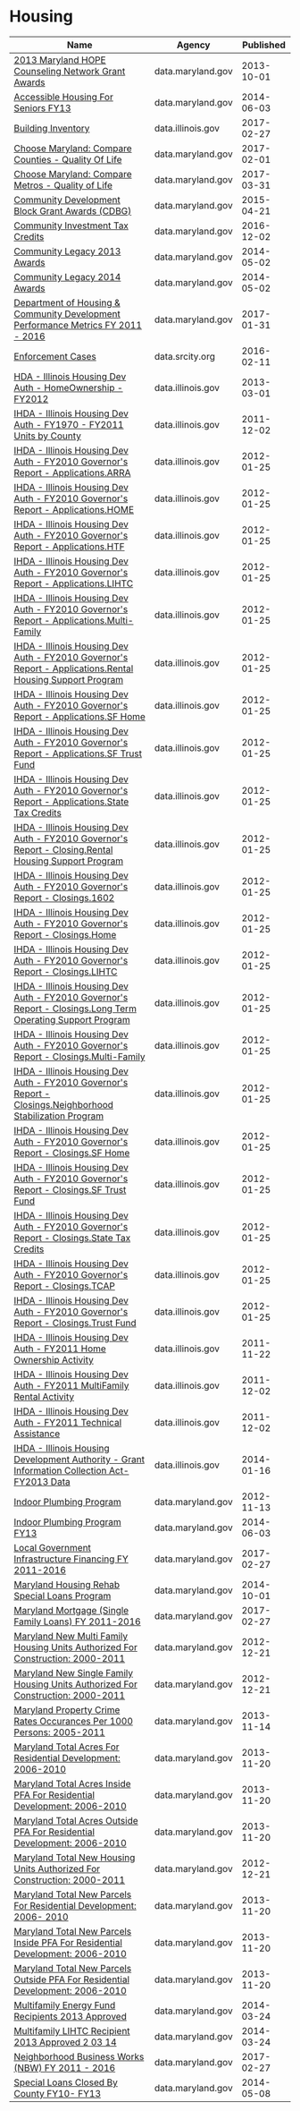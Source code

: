 # Housing

Name | Agency | Published
---- | ---- | ---------
[2013 Maryland HOPE Counseling Network Grant Awards](../socrata/xmse-9b3g.md) | data.maryland.gov | 2013-10-01
[Accessible Housing For Seniors FY13](../socrata/9itr-7h69.md) | data.maryland.gov | 2014-06-03
[Building Inventory](../socrata/utd5-tdr2.md) | data.illinois.gov | 2017-02-27
[Choose Maryland: Compare Counties - Quality Of Life](../socrata/dyym-bjv4.md) | data.maryland.gov | 2017-02-01
[Choose Maryland: Compare Metros - Quality of Life](../socrata/yjpu-x8hr.md) | data.maryland.gov | 2017-03-31
[Community Development Block Grant Awards (CDBG)](../socrata/qubt-bv3h.md) | data.maryland.gov | 2015-04-21
[Community Investment Tax Credits](../socrata/7gad-cuav.md) | data.maryland.gov | 2016-12-02
[Community Legacy 2013 Awards](../socrata/nqax-y2nk.md) | data.maryland.gov | 2014-05-02
[Community Legacy 2014 Awards](../socrata/tecw-t2fs.md) | data.maryland.gov | 2014-05-02
[Department of Housing & Community Development Performance Metrics FY 2011 - 2016](../socrata/tay4-rqsd.md) | data.maryland.gov | 2017-01-31
[Enforcement Cases](../socrata/vvka-2nem.md) | data.srcity.org | 2016-02-11
[HDA - Illinois Housing Dev Auth - HomeOwnership - FY2012](../socrata/spg7-snr5.md) | data.illinois.gov | 2013-03-01
[IHDA - Illinois Housing Dev Auth - FY1970 - FY2011 Units by County](../socrata/cyjr-wy8k.md) | data.illinois.gov | 2011-12-02
[IHDA - Illinois Housing Dev Auth - FY2010 Governor's Report - Applications.ARRA](../socrata/cmfb-ymdn.md) | data.illinois.gov | 2012-01-25
[IHDA - Illinois Housing Dev Auth - FY2010 Governor's Report - Applications.HOME](../socrata/8zbq-e3e9.md) | data.illinois.gov | 2012-01-25
[IHDA - Illinois Housing Dev Auth - FY2010 Governor's Report - Applications.HTF](../socrata/butq-62sh.md) | data.illinois.gov | 2012-01-25
[IHDA - Illinois Housing Dev Auth - FY2010 Governor's Report - Applications.LIHTC](../socrata/s6bt-8j78.md) | data.illinois.gov | 2012-01-25
[IHDA - Illinois Housing Dev Auth - FY2010 Governor's Report - Applications.Multi-Family](../socrata/tr8p-prhd.md) | data.illinois.gov | 2012-01-25
[IHDA - Illinois Housing Dev Auth - FY2010 Governor's Report - Applications.Rental Housing Support Program](../socrata/c72f-kjd5.md) | data.illinois.gov | 2012-01-25
[IHDA - Illinois Housing Dev Auth - FY2010 Governor's Report - Applications.SF Home](../socrata/jvnj-krc2.md) | data.illinois.gov | 2012-01-25
[IHDA - Illinois Housing Dev Auth - FY2010 Governor's Report - Applications.SF Trust Fund](../socrata/re3b-b333.md) | data.illinois.gov | 2012-01-25
[IHDA - Illinois Housing Dev Auth - FY2010 Governor's Report - Applications.State Tax Credits](../socrata/hv6k-swkq.md) | data.illinois.gov | 2012-01-25
[IHDA - Illinois Housing Dev Auth - FY2010 Governor's Report - Closing.Rental Housing Support Program](../socrata/95z6-3mip.md) | data.illinois.gov | 2012-01-25
[IHDA - Illinois Housing Dev Auth - FY2010 Governor's Report - Closings.1602](../socrata/9wtu-vcix.md) | data.illinois.gov | 2012-01-25
[IHDA - Illinois Housing Dev Auth - FY2010 Governor's Report - Closings.Home](../socrata/uyuj-n4h5.md) | data.illinois.gov | 2012-01-25
[IHDA - Illinois Housing Dev Auth - FY2010 Governor's Report - Closings.LIHTC](../socrata/rjrq-j8q2.md) | data.illinois.gov | 2012-01-25
[IHDA - Illinois Housing Dev Auth - FY2010 Governor's Report - Closings.Long Term Operating Support Program](../socrata/wbyx-c7s3.md) | data.illinois.gov | 2012-01-25
[IHDA - Illinois Housing Dev Auth - FY2010 Governor's Report - Closings.Multi-Family](../socrata/m2dq-yv7x.md) | data.illinois.gov | 2012-01-25
[IHDA - Illinois Housing Dev Auth - FY2010 Governor's Report - Closings.Neighborhood Stabilization Program](../socrata/54us-trtn.md) | data.illinois.gov | 2012-01-25
[IHDA - Illinois Housing Dev Auth - FY2010 Governor's Report - Closings.SF Home](../socrata/kdh8-qycw.md) | data.illinois.gov | 2012-01-25
[IHDA - Illinois Housing Dev Auth - FY2010 Governor's Report - Closings.SF Trust Fund](../socrata/apfj-rhg6.md) | data.illinois.gov | 2012-01-25
[IHDA - Illinois Housing Dev Auth - FY2010 Governor's Report - Closings.State Tax Credits](../socrata/thdm-e6xz.md) | data.illinois.gov | 2012-01-25
[IHDA - Illinois Housing Dev Auth - FY2010 Governor's Report - Closings.TCAP](../socrata/y73p-kwm7.md) | data.illinois.gov | 2012-01-25
[IHDA - Illinois Housing Dev Auth - FY2010 Governor's Report - Closings.Trust Fund](../socrata/ygnu-47c6.md) | data.illinois.gov | 2012-01-25
[IHDA - Illinois Housing Dev Auth - FY2011 Home Ownership Activity](../socrata/7d69-4cty.md) | data.illinois.gov | 2011-11-22
[IHDA - Illinois Housing Dev Auth - FY2011 MultiFamily Rental Activity](../socrata/r5cp-54ty.md) | data.illinois.gov | 2011-12-02
[IHDA - Illinois Housing Dev Auth - FY2011 Technical Assistance](../socrata/gzwh-nakt.md) | data.illinois.gov | 2011-12-02
[IHDA - Illinois Housing Development Authority - Grant Information Collection Act- FY2013 Data](../socrata/7a5h-y3c7.md) | data.illinois.gov | 2014-01-16
[Indoor Plumbing Program](../socrata/nn3z-6ak2.md) | data.maryland.gov | 2012-11-13
[Indoor Plumbing Program FY13](../socrata/ew7w-4nvh.md) | data.maryland.gov | 2014-06-03
[Local Government Infrastructure Financing FY 2011-2016](../socrata/4est-kgbm.md) | data.maryland.gov | 2017-02-27
[Maryland Housing Rehab Special Loans Program](../socrata/serw-bgag.md) | data.maryland.gov | 2014-10-01
[Maryland Mortgage (Single Family Loans) FY 2011-2016](../socrata/atvu-9iwx.md) | data.maryland.gov | 2017-02-27
[Maryland New Multi Family Housing Units Authorized For Construction: 2000-2011](../socrata/pz3y-chyn.md) | data.maryland.gov | 2012-12-21
[Maryland New Single Family Housing Units Authorized For Construction: 2000-2011](../socrata/4br4-qbf4.md) | data.maryland.gov | 2012-12-21
[Maryland Property Crime Rates Occurances Per 1000 Persons: 2005-2011](../socrata/7ks4-3r3s.md) | data.maryland.gov | 2013-11-14
[Maryland Total Acres For Residential Development: 2006-2010](../socrata/p4s2-mc7r.md) | data.maryland.gov | 2013-11-20
[Maryland Total Acres Inside PFA For Residential Development: 2006-2010](../socrata/f3qh-wtyk.md) | data.maryland.gov | 2013-11-20
[Maryland Total Acres Outside PFA For Residential Development: 2006-2010](../socrata/hm86-3au5.md) | data.maryland.gov | 2013-11-20
[Maryland Total New Housing Units Authorized For Construction: 2000-2011](../socrata/c7z9-v9mr.md) | data.maryland.gov | 2012-12-21
[Maryland Total New Parcels For Residential Development: 2006- 2010](../socrata/6umw-84d2.md) | data.maryland.gov | 2013-11-20
[Maryland Total New Parcels Inside PFA For Residential Development: 2006-2010](../socrata/gbgn-2wu5.md) | data.maryland.gov | 2013-11-20
[Maryland Total New Parcels Outside PFA For Residential Development: 2006-2010](../socrata/afh5-ag7t.md) | data.maryland.gov | 2013-11-20
[Multifamily Energy Fund Recipients 2013 Approved](../socrata/yjxi-zyut.md) | data.maryland.gov | 2014-03-24
[Multifamily LIHTC Recipient 2013 Approved 2 03 14](../socrata/tjss-tqry.md) | data.maryland.gov | 2014-03-24
[Neighborhood Business Works (NBW) FY 2011 - 2016](../socrata/xhfz-cz2z.md) | data.maryland.gov | 2017-02-27
[Special Loans Closed By County FY10- FY13](../socrata/8i2z-3urs.md) | data.maryland.gov | 2014-05-08

